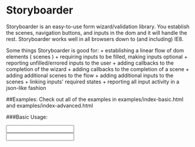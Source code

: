 # Storyboarder
Storyboarder is an easy-to-use form wizard/validation library. You establish the scenes, navigation buttons, and inputs in the dom and it will handle the rest. Storyboarder works well in all browsers down to (and including) IE8. 

Some things Storyboarder is good for:
	+   establishing a linear flow of dom elements ( scenes )
	+   requiring inputs to be filled, making inputs optional
	+   reporting unfilled/errored inputs to the user
	+   adding callbacks to the completion of the wizard
	+   adding callbacks to the completion of a scene
	+   adding additional scenes to the flow
	+   adding additional inputs to the scenes
	+   linking inputs' required states
	+   reporting all input activity in a json-like fashion

##Examples:
Check out all of the examples in examples/index-basic.html and examples/index-advanced.html

###Basic Usage:
    <div class="test-storyboarder">
	    <div class="js-scene">
		    <input class="js-answer" data-field="test1" type="text">
		    <div class="js-button"></div>
	    </div>
	    <div class="js-scene">
		    <input class="js-answer" data-field="test2" type="text">
		    <div class="js-button"></div>
	    </div>
		</div>
		<script>
			var storyboarder = new Storyboarder()
					storyboarder.report() //produces a json-like object
																//{ "test1": "", "test2": ""} 
		</script>
